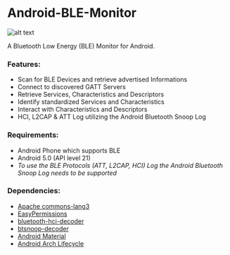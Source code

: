 # Android-BLE-Monitor
![alt text](https://travis-ci.org/mx0c/Android-BLE-Monitor.svg?branch=master "TravisCI")

A Bluetooth Low Energy (BLE) Monitor for Android.

### Features:
- Scan for BLE Devices and retrieve advertised Informations
- Connect to discovered GATT Servers
- Retrieve Services, Characteristics and Descriptors
- Identify standardized Services and Characteristics
- Interact with Characteristics and Descriptors
- HCI, L2CAP & ATT Log utilizing the Android Bluetooth Snoop Log 

### Requirements:
- Android Phone which supports BLE
- Android 5.0 (API level 21)
- _To use the BLE Protocols (ATT, L2CAP, HCI) Log the Android Bluetooth Snoop Log needs to be supported_

### Dependencies:
- [Apache commons-lang3](https://github.com/apache/commons-lang)
- [EasyPermissions](https://github.com/googlesamples/easypermissions)
- [bluetooth-hci-decoder](https://github.com/bertrandmartel/bluetooth-hci-decoder)
- [btsnoop-decoder](https://github.com/bertrandmartel/btsnoop-decoder)
- [Android Material](https://material.io/develop/android)
- [Android Arch Lifecycle](https://developer.android.com/reference/android/arch/lifecycle/package-summary)
